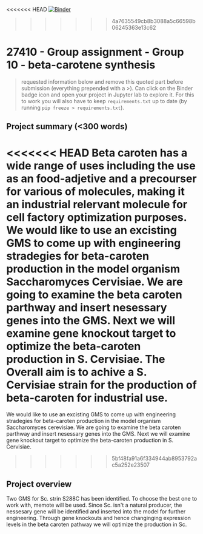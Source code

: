 <<<<<<< HEAD
[![Binder](https://mybinder.org/badge_logo.svg)](https://mybinder.org/v2/gh/https://github.com/27410/27410-2020-group-project-group-10-betacaroten-synthesis.git/main)
>>>>>>> 4a7635549cb8b3088a5c66598b06245363e13c62

# 27410 - Group assignment - Group 10 - beta-carotene synthesis

> requested information below and remove this quoted part before submission (everything prepended with a >).
> Can click on the Binder badge icon and open your project in Jupyter lab to explore it.
> For this to work you will also have to keep `requirements.txt` up to date (by running `pip freeze > requirements.txt`).


## Project summary (<300 words)
<<<<<<< HEAD
Beta caroten has a wide range of uses including the use as an food-adjetive and a precourser for various of molecules, making it an industrial relervant molecule for cell factory optimization purposes.
We would like to use an excisting GMS to come up with engineering stradegies for beta-caroten production in the model organism Saccharomyces Cervisiae. We are going to examine the beta caroten parthway and insert nesessary genes into the GMS. Next we will examine gene knockout target to optimize the beta-caroten production in S. Cervisiae. The Overall aim is to achive a S. Cervisiae strain for the production of beta-caroten for industrial use. 
=======
We would like to use an excisting GMS to come up with engineering stradegies for beta-caroten production in the model organism Saccharomyces cerevisiae. We are going to examine the beta caroten parthway and insert nesessary genes into the GMS. Next we will examine gene knockout target to optimize the beta-caroten production in S. Cervisiae. 
>>>>>>> 5bf48fa91a6f334944ab8953792ac5a252e23507

## Project overview
Two GMS for Sc. strin S288C has been identified. To choose the best one to work with, memote will be used.
Since Sc. isn't a natural producer, the nessesary gene will be identified and inserted into the model for further engineering.
Through gene knockouts and hence changinging expression levels in the beta caroten pathway we will optimize the production in Sc.


